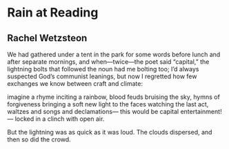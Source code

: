 # Rain at Reading
## Rachel Wetzsteon
We had gathered under a tent in the park
for some words before lunch and after separate mornings,
and when—twice—the poet said “capital,”
the lightning bolts that followed the noun
had me bolting too; I’d always suspected
God’s communist leanings, but now I regretted
how few exchanges we know
between craft and climate:

imagine a rhyme inciting a rainbow,
blood feuds bruising the sky,
hymns of forgiveness bringing a soft
new light to the faces watching the last act,
waltzes and songs and declamations—
this would be capital entertainment!—
locked in a clinch with open air.

But the lightning was as quick as it was loud.
The clouds dispersed,
and then so did the crowd.